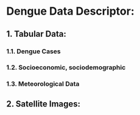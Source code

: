 # Dengue Data Descriptor:

## 1. Tabular Data:

### 1.1. Dengue Cases

### 1.2. Socioeconomic, sociodemographic

### 1.3. Meteorological Data


## 2. Satellite Images:

